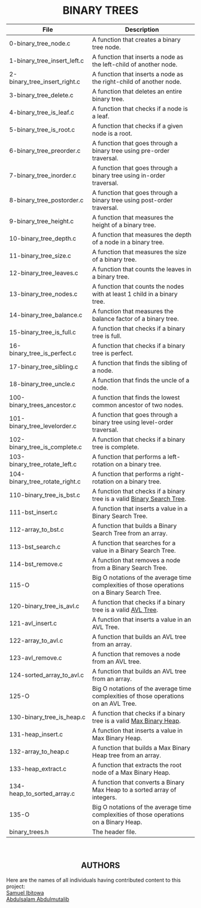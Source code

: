 <h1 align="center">BINARY TREES</h1>


|File|Description|
|---|---|
|0-binary_tree_node.c|A function that creates a binary tree node.|
|1-binary_tree_insert_left.c|A function that inserts a node as the left-child of another node.|
|2-binary_tree_insert_right.c|A function that inserts a node as the right-child of another node.|
|3-binary_tree_delete.c|A function that deletes an entire binary tree.|
|4-binary_tree_is_leaf.c|A function that checks if a node is a leaf.|
|5-binary_tree_is_root.c|A function that checks if a given node is a root.|
|6-binary_tree_preorder.c|A function that goes through a binary tree using pre-order traversal.|
|7-binary_tree_inorder.c|A function that goes through a binary tree using in-order traversal.|
|8-binary_tree_postorder.c|A function that goes through a binary tree using post-order traversal.|
|9-binary_tree_height.c|A function that measures the height of a binary tree.|
|10-binary_tree_depth.c|A function that measures the depth of a node in a binary tree.|
|11-binary_tree_size.c|A function that measures the size of a binary tree.|
|12-binary_tree_leaves.c|A function that counts the leaves in a binary tree.|
|13-binary_tree_nodes.c|A function that counts the nodes with at least 1 child in a binary tree.|
|14-binary_tree_balance.c|A function that measures the balance factor of a binary tree.|
|15-binary_tree_is_full.c|A function that checks if a binary tree is full.|
|16-binary_tree_is_perfect.c|A function that checks if a binary tree is perfect.|
|17-binary_tree_sibling.c|A function that finds the sibling of a node.|
|18-binary_tree_uncle.c|A function that finds the uncle of a node.|
|100-binary_trees_ancestor.c|A function that finds the lowest common ancestor of two nodes.|
|101-binary_tree_levelorder.c|A function that goes through a binary tree using level-order traversal.|
|102-binary_tree_is_complete.c|A function that checks if a binary tree is complete.|
|103-binary_tree_rotate_left.c|A function that performs a left-rotation on a binary tree.|
|104-binary_tree_rotate_right.c|A function that performs a right-rotation on a binary tree.|
|110-binary_tree_is_bst.c|A function that checks if a binary tree is a valid <a href="">Binary Search Tree</a>.|
|111-bst_insert.c|A function that inserts a value in a Binary Search Tree.|
|112-array_to_bst.c|A function that builds a Binary Search Tree from an array.|
|113-bst_search.c|A function that searches for a value in a Binary Search Tree.|
|114-bst_remove.c|A function that removes a node from a Binary Search Tree.|
|115-O|Big O notations of the average time complexities of those operations on a Binary Search Tree.|
|120-binary_tree_is_avl.c|A function that checks if a binary tree is a valid <a href="https://en.wikipedia.org/wiki/AVL_tree">AVL Tree</a>.|
|121-avl_insert.c|A function that inserts a value in an AVL Tree.|
|122-array_to_avl.c|A function that builds an AVL tree from an array.|
|123-avl_remove.c|A function that removes a node from an AVL tree.|
|124-sorted_array_to_avl.c|A function that builds an AVL tree from an array.|
|125-O|Big O notations of the average time complexities of those operations on an AVL Tree.|
|130-binary_tree_is_heap.c|A function that checks if a binary tree is a valid <a href="https://en.wikipedia.org/wiki/Binary_heap">Max Binary Heap</a>.|
|131-heap_insert.c|A function that inserts a value in Max Binary Heap.|
|132-array_to_heap.c|A function that builds a Max Binary Heap tree from an array.|
|133-heap_extract.c|A function that extracts the root node of a Max Binary Heap.|
|134-heap_to_sorted_array.c|A function that converts a Binary Max Heap to a sorted array of integers.|
|135-O|Big O notations of the average time complexities of those operations on a Binary Heap.|
|binary_trees.h|The header file.|

<br />

<h2 align="center">AUTHORS</h2>
Here are the names of all individuals having contributed content to this project: <br />
<a href="https://github.com/GM-Samuelstein">Samuel Ibitowa</a> <br />
<a href="https://github.com/shybah1">Abdulsalam Abdulmutalib</a>